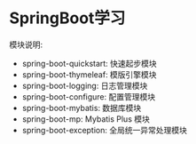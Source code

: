 # SpringBoot学习

模块说明:
- spring-boot-quickstart: 快速起步模块
- spring-boot-thymeleaf: 模版引擎模块
- spring-boot-logging: 日志管理模块
- spring-boot-configure: 配置管理模块
- spring-boot-mybatis: 数据库模块
- spring-boot-mp: Mybatis Plus 模块
- spring-boot-exception: 全局统一异常处理模块